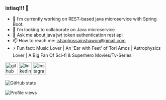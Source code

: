 ### istiaq!!! 👋

- 🔭 I’m currently working on REST-based java microservice with Spring Boot. 
- 👯 I’m looking to collaborate on Java microservice 
- 💬 Ask me about java jwt token authentication rest api 
- 📫 How to reach me: istiaqhossainshawon@gmail.com 
- ⚡ Fun fact:  Music Lover | An 'Ear with Feet' of Tori Amos | Astrophysics Lover | A Big Fan Of Sci-fi & Superhero Movies/Tv-Series 


[<img src='https://cdn.jsdelivr.net/npm/simple-icons@3.0.1/icons/github.svg' alt='github' height='40'>](https://github.com/https://github.com/Istiaq-Hossain-Shawon)  [<img src='https://cdn.jsdelivr.net/npm/simple-icons@3.0.1/icons/linkedin.svg' alt='linkedin' height='40'>](https://www.linkedin.com/in/istiaq-hossain-shawon-64604b86//)  [<img src='https://cdn.jsdelivr.net/npm/simple-icons@3.0.1/icons/instagram.svg' alt='instagram' height='40'>](https://www.instagram.com/istiaqhossainshawon/)  

![GitHub stats](https://github-readme-stats.vercel.app/api?username=Istiaq-Hossain-Shawon&show_icons=true)  

![Profile views](https://gpvc.arturio.dev/Istiaq-Hossain-Shawon)  
